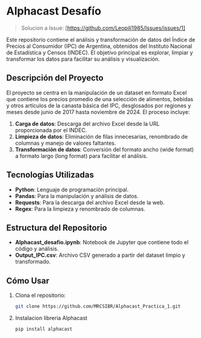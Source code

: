 


# Alphacast Desafío 

> Solucion a Issue: [https://github.com/Leopili1985/Issues/issues/1]

Este repositorio contiene el análisis y transformación de datos del Índice de Precios al Consumidor (IPC) de Argentina, obtenidos del Instituto Nacional de Estadística y Censos (INDEC). 
El objetivo principal es explorar, limpiar y transformar los datos para facilitar su análisis y visualización.

## Descripción del Proyecto

El proyecto se centra en la manipulación de un dataset en formato Excel que contiene los precios promedio de una selección de alimentos, bebidas y otros artículos de la canasta básica del IPC, desglosados por regiones y meses desde junio de 2017 hasta noviembre de 2024. El proceso incluye:

1. **Carga de datos**: Descarga del archivo Excel desde la URL proporcionada por el INDEC.
2. **Limpieza de datos**: Eliminación de filas innecesarias, renombrado de columnas y manejo de valores faltantes.
3. **Transformación de datos**: Conversión del formato ancho (wide format) a formato largo (long format) para facilitar el análisis.


## Tecnologías Utilizadas

- **Python**: Lenguaje de programación principal.
- **Pandas**: Para la manipulación y análisis de datos.
- **Requests**: Para la descarga del archivo Excel desde la web.
- **Regex**: Para la limpieza y renombrado de columnas.


## Estructura del Repositorio

- **Alphacast_desafio.ipynb**: Notebook de Jupyter que contiene todo el código y análisis.
- **Output_IPC.csv**: Archivo CSV generado a partir del dataset limpio y transformado.

## Cómo Usar

1. Clona el repositorio:
   ```bash
   git clone https://github.com/MRCSIBR/Alphacast_Practica_1.git

2. Instalacion libreria Alphacast
   ```bash
   pip install alphacast   
